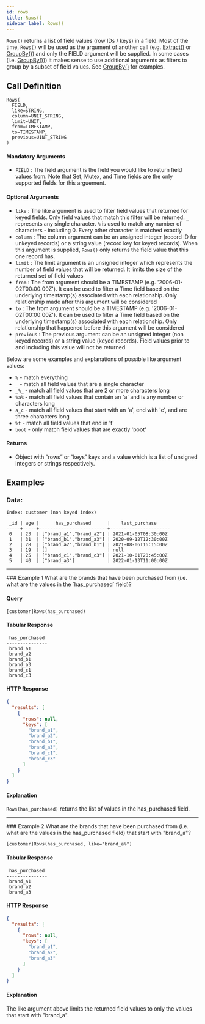 ```yaml
---
id: rows
title: Rows()
sidebar_label: Rows()
---
```


`Rows()` returns a list of field values (row IDs / keys) in a field. Most of the time, `Rows()` will be used as the argument of another call (e.g. [Extract()](/reference/data-querying-ref/pql/read/extract) or [GroupBy()](/reference/data-querying-ref/pql/read/groupby)) and only the FIELD argument will be supplied. In some cases (i.e. [GroupBy()](/reference/data-querying-ref/pql/read/groupby))) it makes sense to use additional arguments as filters to group by a subset of field values. See [GroupBy()](/reference/data-querying-ref/pql/read/groupby) for examples.


## Call Definition

```
Rows(
  FIELD, 
  like=STRING,
  column=UNIT_STRING,
  limit=UNIT, 
  from=TIMESTAMP, 
  to=TIMESTAMP, 
  previous=UINT_STRING
)
```

#### Mandatory Arguments
- `FIELD` : The field argument is the field you would like to return field values from. Note that Set, Mutex, and Time fields are the only supported fields for this arguement.

#### Optional Arguments
- `like` : The like argument is used to filter field values that returned for keyed fields. Only field values that match this filter will be returned. `_` represents any single character. `%` is used to match any number of characters - including 0. Every other character is matched exactly 
- `column` : The column argument can be an unsigned integer (record ID for unkeyed records) or a string value (record key for keyed records). When this argument is supplied, `Rows()` only returns the field value that this one record has.
- `limit` : The limit argument is an unsigned integer which represents the number of field values that will be returned. It limits the size of the returned set of field values
- `from` : The from argument should be a TIMESTAMP (e.g. '2006-01-02T00:00:00Z'). It can be used to filter a Time field based on the underlying timestamp(s) associated with each relationship. Only relationship made after this argument will be considered
- `to` : The from argument should be a TIMESTAMP (e.g. '2006-01-02T00:00:00Z'). It can be used to filter a Time field based on the underlying timestamp(s) associated with each relationship. Only relationship that happened before this argument will be considered
- `previous` : The previous argument can be an unsigned integer (non keyed records) or a string value (keyed records). Field values prior to and including this value will not be returned

Below are some examples and explanations of possible like argument values:

- `%` - match everything
- `_` - match all field values that are a single character
- `_%_` - match all field values that are 2 or more characters long
- `%a%` - match all field values that contain an 'a' and is any number or characters long
- `a_c` - match all field values that start with an 'a', end with 'c', and are three characters long
- `%t` - match all field values that end in 't'
- `boot` - only match field values that are exactly 'boot'

#### Returns
- Object with “rows” or “keys” keys and a value which is a list of unsigned integers or strings respectively.

## Examples

### Data:
```
Index: customer (non keyed index)

 _id | age |      has_purchased      |    last_purchase
-----+-----+-------------------------+----------------------
 0   | 23  | ["brand_a1","brand_a2"] | 2021-01-05T08:30:00Z
 1   | 31  | ["brand_b1","brand_a3"] | 2020-09-12T12:30:00Z
 2   | 28  | ["brand_a2","brand_b1"] | 2021-08-06T16:15:00Z
 3   | 19  | []                      | null
 4   | 25  | ["brand_c1","brand_c3"] | 2021-10-01T20:45:00Z
 5   | 40  | ["brand_a3"]            | 2022-01-13T11:00:00Z
```

<hr>
### Example 1
What are the brands that have been purchased from (i.e. what are the values in the `has_purchased` field)?

#### Query
```
[customer]Rows(has_purchased)
```
#### Tabular Response
```
 has_purchased
---------------
 brand_a1
 brand_a2
 brand_b1
 brand_a3
 brand_c1
 brand_c3
```
#### HTTP Response
```json
{
  "results": [
    {
      "rows": null,
      "keys": [
        "brand_a1",
        "brand_a2",
        "brand_b1",
        "brand_a3",
        "brand_c1",
        "brand_c3"
      ]
    }
  ]
}
```
#### Explanation
`Rows(has_purchased)` returns the list of values in the has_purchased field.

<hr>
### Example 2
What are the brands that have been purchased from (i.e. what are the values in the has_purchased field) that start with "brand_a"?

```
[customer]Rows(has_purchased, like="brand_a%")
```
#### Tabular Response
```
 has_purchased
---------------
 brand_a1
 brand_a2
 brand_a3
```

#### HTTP Response
```json
{
  "results": [
    {
      "rows": null,
      "keys": [
        "brand_a1",
        "brand_a2",
        "brand_a3"
      ]
    }
  ]
}
```

#### Explanation
The like argument above limits the returned field values to only the values that start with "brand_a".
